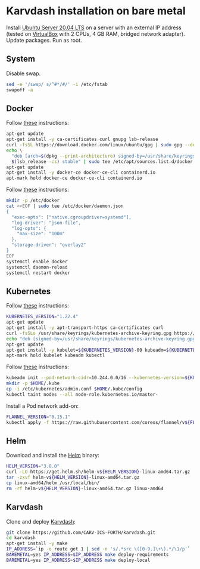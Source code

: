 # Karvdash installation on bare metal

Install [Ubuntu Server 20.04 LTS](https://ubuntu.com/download/server) on a server with an external IP address (tested on [VirtualBox](https://www.virtualbox.org) with 2 CPUs, 4 GB RAM, bridged network adapter). Update packages. Run as root.

## System

Disable swap.

```bash
sed -e '/swap/ s/^#*/#/' -i /etc/fstab
swapoff -a
```

## Docker

Follow [these](https://docs.docker.com/engine/install/ubuntu/) instructions:

```bash
apt-get update
apt-get install -y ca-certificates curl gnupg lsb-release
curl -fsSL https://download.docker.com/linux/ubuntu/gpg | sudo gpg --dearmor -o /usr/share/keyrings/docker-archive-keyring.gpg
echo \
  "deb [arch=$(dpkg --print-architecture) signed-by=/usr/share/keyrings/docker-archive-keyring.gpg] https://download.docker.com/linux/ubuntu \
  $(lsb_release -cs) stable" | sudo tee /etc/apt/sources.list.d/docker.list > /dev/null
apt-get update
apt-get install -y docker-ce docker-ce-cli containerd.io
apt-mark hold docker-ce docker-ce-cli containerd.io
```

Follow [these](https://v1-22.docs.kubernetes.io/docs/setup/production-environment/container-runtimes/#docker) instructions:

```bash
mkdir -p /etc/docker
cat <<EOF | sudo tee /etc/docker/daemon.json
{
  "exec-opts": ["native.cgroupdriver=systemd"],
  "log-driver": "json-file",
  "log-opts": {
    "max-size": "100m"
  },
  "storage-driver": "overlay2"
}
EOF
systemctl enable docker
systemctl daemon-reload
systemctl restart docker
```

## Kubernetes

Follow [these](https://v1-22.docs.kubernetes.io/docs/setup/production-environment/tools/kubeadm/install-kubeadm/) instructions:

```bash
KUBERNETES_VERSION="1.22.4"
apt-get update
apt-get install -y apt-transport-https ca-certificates curl
curl -fsSLo /usr/share/keyrings/kubernetes-archive-keyring.gpg https://packages.cloud.google.com/apt/doc/apt-key.gpg
echo "deb [signed-by=/usr/share/keyrings/kubernetes-archive-keyring.gpg] https://apt.kubernetes.io/ kubernetes-xenial main" | sudo tee /etc/apt/sources.list.d/kubernetes.list
apt-get update
apt-get install -y kubelet=${KUBERNETES_VERSION}-00 kubeadm=${KUBERNETES_VERSION}-00 kubectl=${KUBERNETES_VERSION}-00
apt-mark hold kubelet kubeadm kubectl
```

Follow [these](https://v1-22.docs.kubernetes.io/docs/setup/production-environment/tools/kubeadm/create-cluster-kubeadm/) instructions:

```bash
kubeadm init --pod-network-cidr=10.244.0.0/16 --kubernetes-version=${KUBERNETES_VERSION}
mkdir -p $HOME/.kube
cp -i /etc/kubernetes/admin.conf $HOME/.kube/config
kubectl taint nodes --all node-role.kubernetes.io/master-
```

Install a Pod network add-on:

```bash
FLANNEL_VERSION="0.15.1"
kubectl apply -f https://raw.githubusercontent.com/coreos/flannel/v${FLANNEL_VERSION}/Documentation/kube-flannel.yml
```

## Helm

Download and install the [Helm](https://helm.sh) binary:

```bash
HELM_VERSION="3.8.0"
curl -LO https://get.helm.sh/helm-v${HELM_VERSION}-linux-amd64.tar.gz
tar -zxvf helm-v${HELM_VERSION}-linux-amd64.tar.gz
cp linux-amd64/helm /usr/local/bin/
rm -rf helm-v${HELM_VERSION}-linux-amd64.tar.gz linux-amd64
```

## Karvdash

Clone and deploy [Karvdash](https://github.com/CARV-ICS-FORTH/karvdash):

```bash
git clone https://github.com/CARV-ICS-FORTH/karvdash.git
cd karvdash
apt-get install -y make
IP_ADDRESS=`ip -o route get 1 | sed -n 's/.*src \([0-9.]\+\).*/\1/p'`
BAREMETAL=yes IP_ADDRESS=$IP_ADDRESS make deploy-requirements
BAREMETAL=yes IP_ADDRESS=$IP_ADDRESS make deploy-local
```
